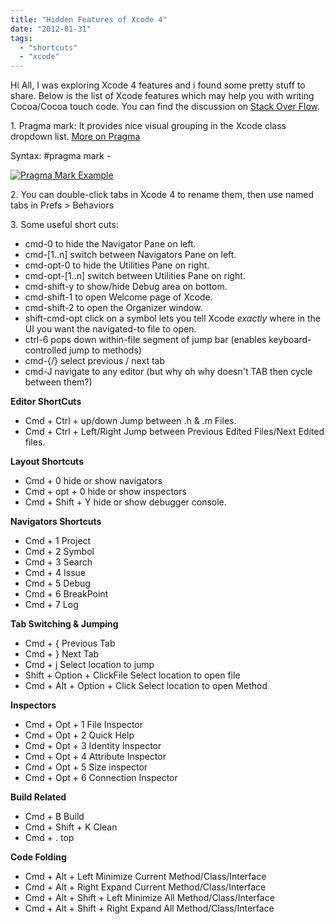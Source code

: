 ```yaml
---
title: "Hidden Features of Xcode 4"
date: "2012-01-31"
tags: 
  - "shortcuts"
  - "xcode"
---
```


Hi All, I was exploring Xcode 4 features and i found some pretty stuff to share. Below is the list of Xcode features which may help you with writing Cocoa/Cocoa touch code. You can find the discussion on [Stack Over Flow](http://stackoverflow.com/questions/5410191/hidden-features-of-xcode-4).

1\. Pragma mark: It provides nice visual grouping in the Xcode class dropdown list. [More on Pragma](http://cocoasamurai.blogspot.in/2006/09/tip-pragma-mark-organizing-your-source.html)

Syntax: #pragma mark - <name>

[![](images/1.png "Pragma Mark Example")](http://izeeshan.files.wordpress.com/2012/01/1.png)

2\. You can double-click tabs in Xcode 4 to rename them, then use named tabs in Prefs > Behaviors

3\. Some useful short cuts:

- cmd\-0 to hide the Navigator Pane on left.
- cmd\-\[1..n\] switch between Navigators Pane on left.
- cmd\-opt\-0 to hide the Utilities Pane on right.
- cmd\-opt\-\[1..n\] switch between Utilities Pane on right.
- cmd-shift-y to show/hide Debug area on bottom.
- cmd-shift-1 to open Welcome page of Xcode.
- cmd-shift-2 to open the Organizer window.
- shift\-cmd\-opt click on a symbol lets you tell Xcode _exactly_ where in the UI you want the navigated-to file to open.
- ctrl\-6 pops down within-file segment of jump bar (enables keyboard-controlled jump to methods)
- cmd\-{/} select previous / next tab
- cmd\-J navigate to any editor (but why oh why doesn't TAB then cycle between them?)

**Editor ShortCuts**

- Cmd + Ctrl + up/down Jump between .h & .m Files.
- Cmd + Ctrl + Left/Right Jump between Previous Edited Files/Next Edited files.

**Layout Shortcuts**

- Cmd + 0 hide or show navigators
- Cmd + opt + 0 hide or show inspectors
- Cmd + Shift + Y hide or show debugger console.

**Navigators Shortcuts**

- Cmd + 1 Project
- Cmd + 2 Symbol
- Cmd + 3 Search
- Cmd + 4 Issue
- Cmd + 5 Debug
- Cmd + 6 BreakPoint
- Cmd + 7 Log

**Tab Switching & Jumping**

- Cmd + { Previous Tab
- Cmd + } Next Tab
- Cmd + j Select location to jump
- Shift + Option + ClickFile Select location to open file
- Cmd + Alt + Option + Click Select location to open Method

**Inspectors**

- Cmd + Opt + 1 File Inspector
- Cmd + Opt + 2 Quick Help
- Cmd + Opt + 3 Identity Inspector
- Cmd + Opt + 4 Attribute Inspector
- Cmd + Opt + 5 Size inspector
- Cmd + Opt + 6 Connection Inspector

**Build Related**

- Cmd + B Build
- Cmd + Shift + K Clean
- Cmd + . top

**Code Folding**

- Cmd + Alt + Left Minimize Current Method/Class/Interface
- Cmd + Alt + Right Expand Current Method/Class/Interface
- Cmd + Alt + Shift + Left Minimize All Method/Class/Interface
- Cmd + Alt + Shift + Right Expand All Method/Class/Interface
